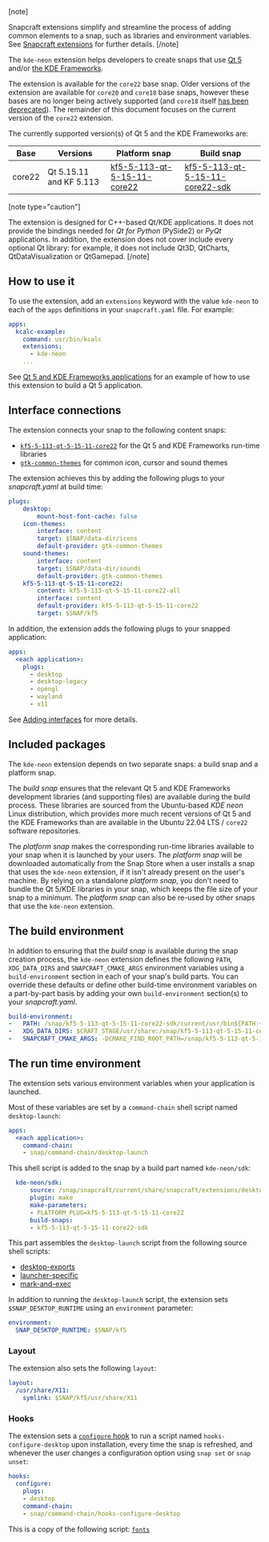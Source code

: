 [note]

Snapcraft extensions simplify and streamline the process of adding common elements to a snap, such as libraries and environment variables. See [Snapcraft extensions](/t/snapcraft-extensions/13486) for further details.
[/note]

The `kde-neon` extension helps developers to create snaps that use [Qt 5](https://doc.qt.io/qt-5/) and/or [the KDE Frameworks](https://kde.org/products/frameworks/).

The extension is available for the `core22` base snap. Older versions of the extension are available for `core20` and `core18` base snaps, however these bases are no longer being actively supported (and `core18` itself [has been deprecated](/t/base-snaps/11198#heading--deprecated)). The remainder of this document focuses on the current version of the `core22` extension.

The currently supported version(s) of Qt 5 and the KDE Frameworks are:

| Base | Versions | Platform snap | Build snap |
|-|---|---|---|
| core22 | Qt 5.15.11 and KF 5.113 | [kf5-5-113-qt-5-15-11-core22](https://snapcraft.io/kf5-5-113-qt-5-15-11-core22) | [kf5-5-113-qt-5-15-11-core22-sdk](https://snapcraft.io/kf5-5-113-qt-5-15-11-core22-sdk) |

[note type="caution"]

The extension is designed for C++-based Qt/KDE applications. It does not provide the bindings needed for *Qt for Python* (PySide2) or *PyQt* applications. In addition, the extension does not cover include every optional Qt library: for example, it does not include Qt3D, QtCharts, QtDataVisualization or QtGamepad.
[/note]

## How to use it

To use the extension, add an `extensions` keyword with the value `kde-neon` to each of the `apps` definitions in your `snapcraft.yaml` file. For example:

```yaml
apps:
  kcalc-example:
    command: usr/bin/kcalc
    extensions:
      - kde-neon
    ...
```

See [Qt 5 and KDE Frameworks applications](/t/qt5-and-kde-frameworks-applications/13753) for an example of how to use this extension to build a Qt 5 application.

## Interface connections

The extension connects your snap to the following content snaps:

- [`kf5-5-113-qt-5-15-11-core22`](https://snapcraft.io/kf5-5-113-qt-5-15-11-core22) for the Qt 5 and KDE Frameworks run-time libraries
- [`gtk-common-themes`](https://snapcraft.io/gtk-common-themes) for common icon, cursor and sound themes

The extension achieves this by adding the following plugs to your *snapcraft.yaml* at build time:

```yaml
plugs:
    desktop:
        mount-host-font-cache: false
    icon-themes:
        interface: content
        target: $SNAP/data-dir/icons
        default-provider: gtk-common-themes
    sound-themes:
        interface: content
        target: $SNAP/data-dir/sounds
        default-provider: gtk-common-themes
    kf5-5-113-qt-5-15-11-core22:
        content: kf5-5-113-qt-5-15-11-core22-all
        interface: content
        default-provider: kf5-5-113-qt-5-15-11-core22
        target: $SNAP/kf5
```

In addition, the extension adds the following plugs to your snapped application:

```yaml
apps:
  <each application>:
    plugs:
      - desktop
      - desktop-legacy
      - opengl
      - wayland
      - x11
```

See [Adding interfaces](/t/adding-interfaces/13123) for more details.

## Included packages

The `kde-neon` extension depends on two separate snaps: a build snap and a platform snap.

The _build snap_ ensures that the relevant Qt 5 and KDE Frameworks development libraries (and supporting files) are available during the build process. These libraries are sourced from the Ubuntu-based *KDE neon* Linux distribution, which provides more much recent versions of Qt 5 and the KDE Frameworks than are available in the Ubuntu 22.04 LTS / `core22` software repositories.

The _platform snap_ makes the corresponding run-time libraries available to your snap when it is launched by your users. The _platform snap_ will be downloaded automatically from the Snap Store when a user installs a snap that uses the `kde-neon` extension, if it isn't already present on the user's machine. By relying on a standalone _platform snap_, you don't need to bundle the Qt 5/KDE libraries in your snap, which keeps the file size of your snap to a minimum. The _platform snap_ can also be re-used by other snaps that use the `kde-neon` extension.

## The build environment

In addition to ensuring that the _build snap_ is available during the snap creation process, the `kde-neon` extension defines the following `PATH`, `XDG_DATA_DIRS` and `SNAPCRAFT_CMAKE_ARGS` environment variables using a `build-environment` section in each of your snap's build parts. You can override these defaults or define other build-time environment variables on a part-by-part basis by adding your own `build-environment` section(s) to your *snapcraft.yaml*.

```yaml
build-environment:
-   PATH: /snap/kf5-5-113-qt-5-15-11-core22-sdk/current/usr/bin${PATH:+:$PATH}
-   XDG_DATA_DIRS: $CRAFT_STAGE/usr/share:/snap/kf5-5-113-qt-5-15-11-core22-sdk/current/usr/share:/usr/share${XDG_DATA_DIRS:+:$XDG_DATA_DIRS}
-   SNAPCRAFT_CMAKE_ARGS: -DCMAKE_FIND_ROOT_PATH=/snap/kf5-5-113-qt-5-15-11-core22-sdk/current${SNAPCRAFT_CMAKE_ARGS:+:$SNAPCRAFT_CMAKE_ARGS}
```

## The run time environment

The extension sets various environment variables when your application is launched.

Most of these variables are set by a `command-chain` shell script named `desktop-launch`:

```yaml
apps:
  <each application>:
    command-chain:
    - snap/command-chain/desktop-launch
```

This shell script is added to the snap by a build part named `kde-neon/sdk`:

```yaml
  kde-neon/sdk:
      source: /snap/snapcraft/current/share/snapcraft/extensions/desktop/kde-neon
      plugin: make
      make-parameters:
      - PLATFORM_PLUG=kf5-5-113-qt-5-15-11-core22
      build-snaps:
      - kf5-5-113-qt-5-15-11-core22-sdk
```

This part assembles the `desktop-launch` script from the following source shell scripts:
- [desktop-exports](https://github.com/canonical/snapcraft/blob/main/extensions/desktop/common/desktop-exports)
- [launcher-specific](https://github.com/canonical/snapcraft/blob/main/extensions/desktop/kde-neon/launcher-exec)
- [mark-and-exec](https://github.com/canonical/snapcraft/blob/main/extensions/desktop/common/mark-and-exec)

In addition to running the `desktop-launch` script, the extension sets `$SNAP_DESKTOP_RUNTIME` using an `environment` parameter:
```yaml
environment:
  SNAP_DESKTOP_RUNTIME: $SNAP/kf5
```

### Layout

The extension also sets the following `layout`:

```yaml
layout:
  /usr/share/X11:
    symlink: $SNAP/kf5/usr/share/X11
```

### Hooks

The extension sets a [`configure` hook](/t/supported-snap-hooks/3795) to run a script named `hooks-configure-desktop` upon installation, every time the snap is refreshed, and whenever the user changes a configuration option using `snap set` or `snap unset`:

```yaml
hooks:
  configure:
    plugs:
    - desktop
    command-chain:
    - snap/command-chain/hooks-configure-desktop
```

This is a copy of the following script: [`fonts`](https://github.com/canonical/snapcraft/blob/main/extensions/desktop/common/fonts)
